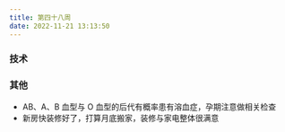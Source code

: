 ```yaml
---
title: 第四十八周
date: 2022-11-21 13:13:50
---
```


### 技术

### 其他

- AB、A、B 血型与 O 血型的后代有概率患有溶血症，孕期注意做相关检查
- 新房快装修好了，打算月底搬家，装修与家电整体很满意
